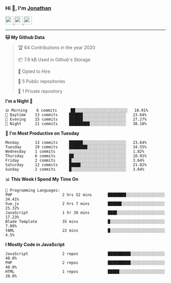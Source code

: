 ### Hi 👋, I'm [Jonathan](https://jonathan-d.ch) 


<p>
  <a href="https://www.twitter.com/redkill2108">
    <img src="https://img.shields.io/badge/twitter-%231DA1F2.svg?&style=for-the-badge&logo=twitter&logoColor=white" height=25>
  </a>
  <a href="https://www.linkedin.com/in/jdebetaz">
    <img src="https://img.shields.io/badge/linkedin-%230077B5.svg?&style=for-the-badge&logo=linkedin&logoColor=white" height=25>
  </a>
  <a href="https://www.instagram.com/jdebetaz/">
    <img src="https://img.shields.io/badge/instagram-%23E4405F.svg?&style=for-the-badge&logo=instagram&logoColor=white" height=25>
  </a>
</p>

-------

<!--START_SECTION:waka-->
**🐱 My Github Data** 

> 🏆 64 Contributions in the year 2020
 > 
> 📦 7.9 kB Used in Github's Storage 
 > 
> 💼 Opted to Hire
 > 
> 📜 5 Public repositories
 > 
> 🔑 1 Private repository 
 > 
**I'm a Night 🦉** 

```text
🌞 Morning    6 commits      ██░░░░░░░░░░░░░░░░░░░░░░░   10.91% 
🌆 Daytime    13 commits     ██████░░░░░░░░░░░░░░░░░░░   23.64% 
🌃 Evening    15 commits     ██████░░░░░░░░░░░░░░░░░░░   27.27% 
🌙 Night      21 commits     █████████░░░░░░░░░░░░░░░░   38.18%

```
📅 **I'm Most Productive on Tuesday** 

```text
Monday       13 commits     ██████░░░░░░░░░░░░░░░░░░░   23.64% 
Tuesday      19 commits     ████████░░░░░░░░░░░░░░░░░   34.55% 
Wednesday    1 commits      ░░░░░░░░░░░░░░░░░░░░░░░░░   1.82% 
Thursday     6 commits      ██░░░░░░░░░░░░░░░░░░░░░░░   10.91% 
Friday       2 commits      █░░░░░░░░░░░░░░░░░░░░░░░░   3.64% 
Saturday     12 commits     █████░░░░░░░░░░░░░░░░░░░░   21.82% 
Sunday       2 commits      █░░░░░░░░░░░░░░░░░░░░░░░░   3.64%

```


📊 **This Week I Spend My Time On** 

```text
💬 Programming Languages: 
PHP                      2 hrs 52 mins       ████████░░░░░░░░░░░░░░░░░   34.41% 
Vue.js                   2 hrs 7 mins        ██████░░░░░░░░░░░░░░░░░░░   25.32% 
JavaScript               1 hr 26 mins        ████░░░░░░░░░░░░░░░░░░░░░   17.23% 
Blade Template           35 mins             █░░░░░░░░░░░░░░░░░░░░░░░░   7.09% 
YAML                     22 mins             █░░░░░░░░░░░░░░░░░░░░░░░░   4.5%

```

**I Mostly Code in JavaScript** 

```text
JavaScript               2 repos             ██████████░░░░░░░░░░░░░░░   40.0% 
PHP                      2 repos             ██████████░░░░░░░░░░░░░░░   40.0% 
HTML                     1 repos             █████░░░░░░░░░░░░░░░░░░░░   20.0%

```



<!--END_SECTION:waka-->
